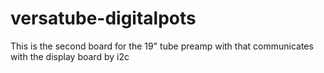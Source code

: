 # versatube-digitalpots
This is the second board for the 19" tube preamp with that communicates with the display board by i2c
